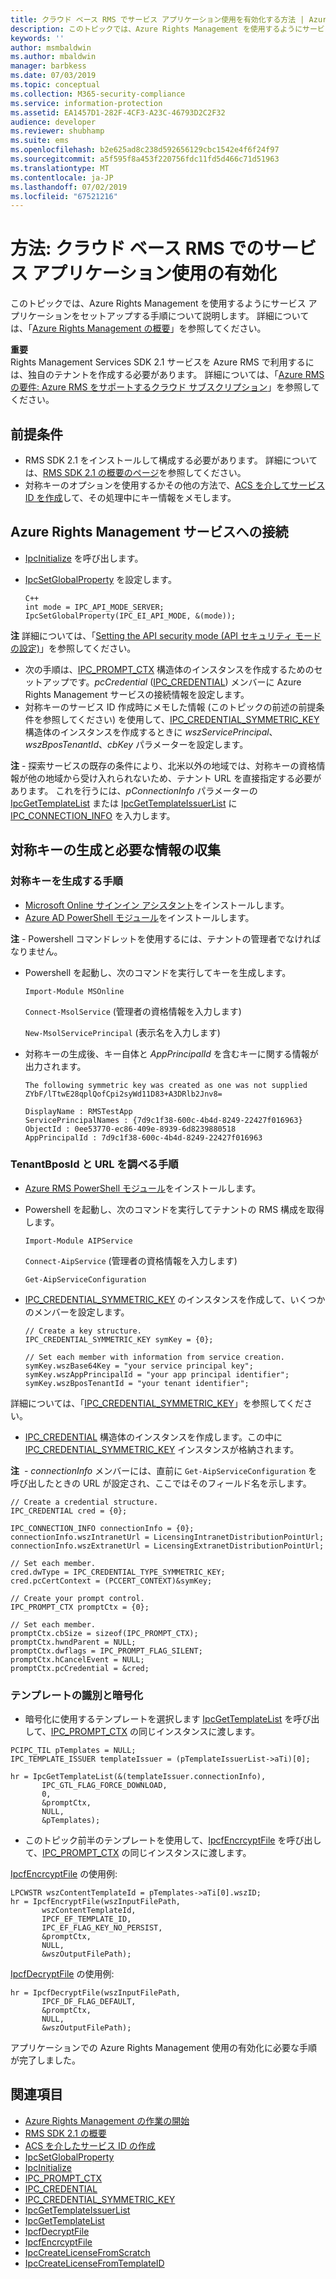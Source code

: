```yaml
---
title: クラウド ベース RMS でサービス アプリケーション使用を有効化する方法 | Azure RMS
description: このトピックでは、Azure Rights Management を使用するようにサービス アプリケーションをセットアップする手順について説明します。
keywords: ''
author: msmbaldwin
ms.author: mbaldwin
manager: barbkess
ms.date: 07/03/2019
ms.topic: conceptual
ms.collection: M365-security-compliance
ms.service: information-protection
ms.assetid: EA1457D1-282F-4CF3-A23C-46793D2C2F32
audience: developer
ms.reviewer: shubhamp
ms.suite: ems
ms.openlocfilehash: b2e625ad8c238d592656129cbc1542e4f6f24f97
ms.sourcegitcommit: a5f595f8a453f220756fdc11fd5d466c71d51963
ms.translationtype: MT
ms.contentlocale: ja-JP
ms.lasthandoff: 07/02/2019
ms.locfileid: "67521216"
---
```

# <a name="how-to-enable-your-service-application-to-work-with-cloud-based-rms"></a>方法: クラウド ベース RMS でのサービス アプリケーション使用の有効化

このトピックでは、Azure Rights Management を使用するようにサービス アプリケーションをセットアップする手順について説明します。 詳細については、「[Azure Rights Management の概要](https://technet.microsoft.com/library/jj585016.aspx)」を参照してください。

**重要**  
Rights Management Services SDK 2.1 サービスを Azure RMS で利用するには、独自のテナントを作成する必要があります。 詳細については、「[Azure RMS の要件: Azure RMS をサポートするクラウド サブスクリプション](../requirements.md)」を参照してください。

## <a name="prerequisites"></a>前提条件

-   RMS SDK 2.1 をインストールして構成する必要があります。 詳細については、[RMS SDK 2.1 の概要のページ](getting-started-with-ad-rms-2-0.md)を参照してください。
-   対称キーのオプションを使用するかその他の方法で、[ACS を介してサービス ID を作成](https://msdn.microsoft.com/library/gg185924.aspx)して、その処理中にキー情報をメモします。

## <a name="connecting-to-the-azure-rights-management-service"></a>Azure Rights Management サービスへの接続

-   [IpcInitialize](https://msdn.microsoft.com/library/jj127295.aspx) を呼び出します。
-   [IpcSetGlobalProperty](https://msdn.microsoft.com/library/hh535270.aspx) を設定します。

        C++
        int mode = IPC_API_MODE_SERVER;
        IpcSetGlobalProperty(IPC_EI_API_MODE, &(mode));


  **注** 詳細については、「[Setting the API security mode (API セキュリティ モードの設定)](setting-the-api-security-mode-api-mode.md)」を参照してください。


-   次の手順は、[IPC\_PROMPT\_CTX](https://msdn.microsoft.com/library/hh535278.aspx) 構造体のインスタンスを作成するためのセットアップです。*pcCredential* ([IPC\_CREDENTIAL](https://msdn.microsoft.com/library/hh535275.aspx)) メンバーに Azure Rights Management サービスの接続情報を設定します。
-   対称キーのサービス ID 作成時にメモした情報 (このトピックの前述の前提条件を参照してください) を使用して、[IPC\_CREDENTIAL\_SYMMETRIC\_KEY](https://msdn.microsoft.com/library/dn133062.aspx) 構造体のインスタンスを作成するときに *wszServicePrincipal*、*wszBposTenantId*、*cbKey* パラメーターを設定します。

**注** - 探索サービスの既存の条件により、北米以外の地域では、対称キーの資格情報が他の地域から受け入れられないため、テナント URL を直接指定する必要があります。 これを行うには、*pConnectionInfo* パラメーターの [IpcGetTemplateList](https://msdn.microsoft.com/library/hh535267.aspx) または [IpcGetTemplateIssuerList](https://msdn.microsoft.com/library/hh535266.aspx) に [IPC\_CONNECTION\_INFO](https://msdn.microsoft.com/library/hh535274.aspx) を入力します。

## <a name="generate-a-symmetric-key-and-collect-the-needed-information"></a>対称キーの生成と必要な情報の収集

### <a name="instructions-to-generate-a-symmetric-key"></a>対称キーを生成する手順

-   [Microsoft Online サインイン アシスタント](https://go.microsoft.com/fwlink/p/?LinkID=286152)をインストールします。
-   [Azure AD PowerShell モジュール](https://bposast.vo.msecnd.net/MSOPMW/8073.4/amd64/AdministrationConfig-en.msi)をインストールします。

**注** - Powershell コマンドレットを使用するには、テナントの管理者でなければなりません。

- Powershell を起動し、次のコマンドを実行してキーを生成します。

    `Import-Module MSOnline`

    `Connect-MsolService` (管理者の資格情報を入力します)

    `New-MsolServicePrincipal` (表示名を入力します)

- 対称キーの生成後、キー自体と *AppPrincipalId* を含むキーに関する情報が出力されます。

      The following symmetric key was created as one was not supplied
      ZYbF/lTtwE28qplQofCpi2syWd11D83+A3DRlb2Jnv8=

      DisplayName : RMSTestApp
      ServicePrincipalNames : {7d9c1f38-600c-4b4d-8249-22427f016963}
      ObjectId : 0ee53770-ec86-409e-8939-6d8239880518
      AppPrincipalId : 7d9c1f38-600c-4b4d-8249-22427f016963


### <a name="instructions-to-find-out-tenantbposid-and-urls"></a>**TenantBposId** と **URL** を調べる手順

-   [Azure RMS PowerShell モジュール](https://technet.microsoft.com/library/jj585012.aspx)をインストールします。
-   Powershell を起動し、次のコマンドを実行してテナントの RMS 構成を取得します。

    `Import-Module AIPService`

    `Connect-AipService` (管理者の資格情報を入力します)

    `Get-AipServiceConfiguration`


- [IPC\_CREDENTIAL\_SYMMETRIC\_KEY](https://msdn.microsoft.com/library/dn133062.aspx) のインスタンスを作成して、いくつかのメンバーを設定します。

      // Create a key structure.
      IPC_CREDENTIAL_SYMMETRIC_KEY symKey = {0};

      // Set each member with information from service creation.
      symKey.wszBase64Key = "your service principal key";
      symKey.wszAppPrincipalId = "your app principal identifier";
      symKey.wszBposTenantId = "your tenant identifier";


詳細については、「[IPC\_CREDENTIAL\_SYMMETRIC\_KEY](https://msdn.microsoft.com/library/dn133062.aspx)」を参照してください。

-   [IPC\_CREDENTIAL](https://msdn.microsoft.com/library/hh535275.aspx) 構造体のインスタンスを作成します。この中に [IPC\_CREDENTIAL\_SYMMETRIC\_KEY](https://msdn.microsoft.com/library/dn133062.aspx) インスタンスが格納されます。

**注**  - *connectionInfo* メンバーには、直前に `Get-AipServiceConfiguration` を呼び出したときの URL が設定され、ここではそのフィールド名を示します。

    // Create a credential structure.
    IPC_CREDENTIAL cred = {0};

    IPC_CONNECTION_INFO connectionInfo = {0};
    connectionInfo.wszIntranetUrl = LicensingIntranetDistributionPointUrl;
    connectionInfo.wszExtranetUrl = LicensingExtranetDistributionPointUrl;

    // Set each member.
    cred.dwType = IPC_CREDENTIAL_TYPE_SYMMETRIC_KEY;
    cred.pcCertContext = (PCCERT_CONTEXT)&symKey;

    // Create your prompt control.
    IPC_PROMPT_CTX promptCtx = {0};

    // Set each member.
    promptCtx.cbSize = sizeof(IPC_PROMPT_CTX);
    promptCtx.hwndParent = NULL;
    promptCtx.dwflags = IPC_PROMPT_FLAG_SILENT;
    promptCtx.hCancelEvent = NULL;
    promptCtx.pcCredential = &cred;

### <a name="identify-a-template-and-then-encrypt"></a>テンプレートの識別と暗号化

-   暗号化に使用するテンプレートを選択します
    [IpcGetTemplateList](https://msdn.microsoft.com/library/hh535267.aspx) を呼び出して、[IPC\_PROMPT\_CTX](https://msdn.microsoft.com/library/hh535278.aspx) の同じインスタンスに渡します。


~~~
PCIPC_TIL pTemplates = NULL;
IPC_TEMPLATE_ISSUER templateIssuer = (pTemplateIssuerList->aTi)[0];

hr = IpcGetTemplateList(&(templateIssuer.connectionInfo),
       IPC_GTL_FLAG_FORCE_DOWNLOAD,
       0,
       &promptCtx,
       NULL,
       &pTemplates);
~~~


-   このトピック前半のテンプレートを使用して、[IpcfEncrcyptFile](https://msdn.microsoft.com/library/dn133059.aspx) を呼び出して、[IPC\_PROMPT\_CTX](https://msdn.microsoft.com/library/hh535278.aspx) の同じインスタンスに渡します。

[IpcfEncrcyptFile](https://msdn.microsoft.com/library/dn133059.aspx) の使用例:

    LPCWSTR wszContentTemplateId = pTemplates->aTi[0].wszID;
    hr = IpcfEncryptFile(wszInputFilePath,
           wszContentTemplateId,
           IPCF_EF_TEMPLATE_ID,
           IPC_EF_FLAG_KEY_NO_PERSIST,
           &promptCtx,
           NULL,
           &wszOutputFilePath);

[IpcfDecryptFile](https://msdn.microsoft.com/library/dn133058.aspx) の使用例:

    hr = IpcfDecryptFile(wszInputFilePath,
           IPCF_DF_FLAG_DEFAULT,
           &promptCtx,
           NULL,
           &wszOutputFilePath);

アプリケーションでの Azure Rights Management 使用の有効化に必要な手順が完了しました。

## <a name="related-topics"></a>関連項目

* [Azure Rights Management の作業の開始](https://technet.microsoft.com/library/jj585016.aspx)
* [RMS SDK 2.1 の概要](getting-started-with-ad-rms-2-0.md)
* [ACS を介したサービス ID の作成](https://msdn.microsoft.com/library/gg185924.aspx)
* [IpcSetGlobalProperty](https://msdn.microsoft.com/library/hh535270.aspx)
* [IpcInitialize](https://msdn.microsoft.com/library/jj127295.aspx)
* [IPC\_PROMPT\_CTX](https://msdn.microsoft.com/library/hh535278.aspx)
* [IPC\_CREDENTIAL](https://msdn.microsoft.com/library/hh535275.aspx)
* [IPC\_CREDENTIAL\_SYMMETRIC\_KEY](https://msdn.microsoft.com/library/dn133062.aspx)
* [IpcGetTemplateIssuerList](https://msdn.microsoft.com/library/hh535266.aspx)
* [IpcGetTemplateList](https://msdn.microsoft.com/library/hh535267.aspx)
* [IpcfDecryptFile](https://msdn.microsoft.com/library/dn133058.aspx)
* [IpcfEncrcyptFile](https://msdn.microsoft.com/library/dn133059.aspx)
* [IpcCreateLicenseFromScratch](https://msdn.microsoft.com/library/hh535256.aspx)
* [IpcCreateLicenseFromTemplateID](https://msdn.microsoft.com/library/hh535257.aspx)
